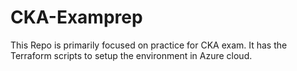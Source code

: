 # CKA-Examprep
This Repo is primarily focused on practice for CKA exam. It has the Terraform scripts to setup the environment in Azure cloud.
